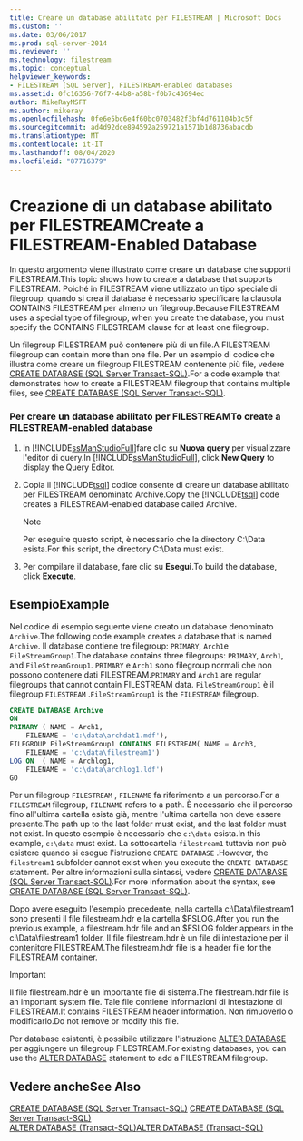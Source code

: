 ```yaml
---
title: Creare un database abilitato per FILESTREAM | Microsoft Docs
ms.custom: ''
ms.date: 03/06/2017
ms.prod: sql-server-2014
ms.reviewer: ''
ms.technology: filestream
ms.topic: conceptual
helpviewer_keywords:
- FILESTREAM [SQL Server], FILESTREAM-enabled databases
ms.assetid: 0fc16356-76f7-44b8-a58b-f0b7c43694ec
author: MikeRayMSFT
ms.author: mikeray
ms.openlocfilehash: 0fe6e5bc6e4f60bc0703482f3bf4d761104b3c5f
ms.sourcegitcommit: ad4d92dce894592a259721a1571b1d8736abacdb
ms.translationtype: MT
ms.contentlocale: it-IT
ms.lasthandoff: 08/04/2020
ms.locfileid: "87716379"
---
```

# <a name="create-a-filestream-enabled-database"></a><span data-ttu-id="d8add-102">Creazione di un database abilitato per FILESTREAM</span><span class="sxs-lookup"><span data-stu-id="d8add-102">Create a FILESTREAM-Enabled Database</span></span>
  <span data-ttu-id="d8add-103">In questo argomento viene illustrato come creare un database che supporti FILESTREAM.</span><span class="sxs-lookup"><span data-stu-id="d8add-103">This topic shows how to create a database that supports FILESTREAM.</span></span> <span data-ttu-id="d8add-104">Poiché in FILESTREAM viene utilizzato un tipo speciale di filegroup, quando si crea il database è necessario specificare la clausola CONTAINS FILESTREAM per almeno un filegroup.</span><span class="sxs-lookup"><span data-stu-id="d8add-104">Because FILESTREAM uses a special type of filegroup, when you create the database, you must specify the CONTAINS FILESTREAM clause for at least one filegroup.</span></span>  
  
 <span data-ttu-id="d8add-105">Un filegroup FILESTREAM può contenere più di un file.</span><span class="sxs-lookup"><span data-stu-id="d8add-105">A FILESTREAM filegroup can contain more than one file.</span></span> <span data-ttu-id="d8add-106">Per un esempio di codice che illustra come creare un filegroup FILESTREAM contenente più file, vedere [CREATE DATABASE &#40;SQL Server Transact-SQL&#41;](/sql/t-sql/statements/create-database-sql-server-transact-sql).</span><span class="sxs-lookup"><span data-stu-id="d8add-106">For a code example that demonstrates how to create a FILESTREAM filegroup that contains multiple files, see [CREATE DATABASE &#40;SQL Server Transact-SQL&#41;](/sql/t-sql/statements/create-database-sql-server-transact-sql).</span></span>  
  
### <a name="to-create-a-filestream-enabled-database"></a><span data-ttu-id="d8add-107">Per creare un database abilitato per FILESTREAM</span><span class="sxs-lookup"><span data-stu-id="d8add-107">To create a FILESTREAM-enabled database</span></span>  
  
1.  <span data-ttu-id="d8add-108">In [!INCLUDE[ssManStudioFull](../../includes/ssmanstudiofull-md.md)]fare clic su **Nuova query** per visualizzare l'editor di query.</span><span class="sxs-lookup"><span data-stu-id="d8add-108">In [!INCLUDE[ssManStudioFull](../../includes/ssmanstudiofull-md.md)], click **New Query** to display the Query Editor.</span></span>  
  
2.  <span data-ttu-id="d8add-109">Copia il [!INCLUDE[tsql](../../includes/tsql-md.md)] codice consente di creare un database abilitato per FILESTREAM denominato Archive.</span><span class="sxs-lookup"><span data-stu-id="d8add-109">Copy the [!INCLUDE[tsql](../../includes/tsql-md.md)] code creates a FILESTREAM-enabled database called Archive.</span></span>  
  
    > [!NOTE]  
    >  <span data-ttu-id="d8add-110">Per eseguire questo script, è necessario che la directory C:\Data esista.</span><span class="sxs-lookup"><span data-stu-id="d8add-110">For this script, the directory C:\Data must exist.</span></span>  
  
3.  <span data-ttu-id="d8add-111">Per compilare il database, fare clic su **Esegui**.</span><span class="sxs-lookup"><span data-stu-id="d8add-111">To build the database, click **Execute**.</span></span>  
  
## <a name="example"></a><span data-ttu-id="d8add-112">Esempio</span><span class="sxs-lookup"><span data-stu-id="d8add-112">Example</span></span>  
 <span data-ttu-id="d8add-113">Nel codice di esempio seguente viene creato un database denominato `Archive`.</span><span class="sxs-lookup"><span data-stu-id="d8add-113">The following code example creates a database that is named `Archive`.</span></span> <span data-ttu-id="d8add-114">Il database contiene tre filegroup: `PRIMARY`, `Arch1`e `FileStreamGroup1`.</span><span class="sxs-lookup"><span data-stu-id="d8add-114">The database contains three filegroups: `PRIMARY`, `Arch1`, and `FileStreamGroup1`.</span></span> <span data-ttu-id="d8add-115">`PRIMARY` e `Arch1` sono filegroup normali che non possono contenere dati FILESTREAM.</span><span class="sxs-lookup"><span data-stu-id="d8add-115">`PRIMARY` and `Arch1` are regular filegroups that cannot contain FILESTREAM data.</span></span> <span data-ttu-id="d8add-116">`FileStreamGroup1` è il filegroup `FILESTREAM` .</span><span class="sxs-lookup"><span data-stu-id="d8add-116">`FileStreamGroup1` is the `FILESTREAM` filegroup.</span></span>  
  
```sql  
CREATE DATABASE Archive   
ON  
PRIMARY ( NAME = Arch1,  
    FILENAME = 'c:\data\archdat1.mdf'),  
FILEGROUP FileStreamGroup1 CONTAINS FILESTREAM( NAME = Arch3,  
    FILENAME = 'c:\data\filestream1')  
LOG ON  ( NAME = Archlog1,  
    FILENAME = 'c:\data\archlog1.ldf')  
GO  
```  
  
 <span data-ttu-id="d8add-117">Per un filegroup `FILESTREAM` , `FILENAME` fa riferimento a un percorso.</span><span class="sxs-lookup"><span data-stu-id="d8add-117">For a `FILESTREAM` filegroup, `FILENAME` refers to a path.</span></span> <span data-ttu-id="d8add-118">È necessario che il percorso fino all'ultima cartella esista già, mentre l'ultima cartella non deve essere presente.</span><span class="sxs-lookup"><span data-stu-id="d8add-118">The path up to the last folder must exist, and the last folder must not exist.</span></span> <span data-ttu-id="d8add-119">In questo esempio è necessario che `c:\data` esista.</span><span class="sxs-lookup"><span data-stu-id="d8add-119">In this example, `c:\data` must exist.</span></span> <span data-ttu-id="d8add-120">La sottocartella `filestream1` tuttavia non può esistere quando si esegue l'istruzione `CREATE DATABASE` .</span><span class="sxs-lookup"><span data-stu-id="d8add-120">However, the `filestream1` subfolder cannot exist when you execute the `CREATE DATABASE` statement.</span></span> <span data-ttu-id="d8add-121">Per altre informazioni sulla sintassi, vedere [CREATE DATABASE &#40;SQL Server Transact-SQL&#41;](/sql/t-sql/statements/create-database-sql-server-transact-sql).</span><span class="sxs-lookup"><span data-stu-id="d8add-121">For more information about the syntax, see [CREATE DATABASE &#40;SQL Server Transact-SQL&#41;](/sql/t-sql/statements/create-database-sql-server-transact-sql).</span></span>  
  
 <span data-ttu-id="d8add-122">Dopo avere eseguito l'esempio precedente, nella cartella c:\Data\filestream1 sono presenti il file filestream.hdr e la cartella $FSLOG.</span><span class="sxs-lookup"><span data-stu-id="d8add-122">After you run the previous example, a filestream.hdr file and an $FSLOG folder appears in the c:\Data\filestream1 folder.</span></span> <span data-ttu-id="d8add-123">Il file filestream.hdr è un file di intestazione per il contenitore FILESTREAM.</span><span class="sxs-lookup"><span data-stu-id="d8add-123">The filestream.hdr file is a header file for the FILESTREAM container.</span></span>  
  
> [!IMPORTANT]  
>  <span data-ttu-id="d8add-124">Il file filestream.hdr è un importante file di sistema.</span><span class="sxs-lookup"><span data-stu-id="d8add-124">The filestream.hdr file is an important system file.</span></span> <span data-ttu-id="d8add-125">Tale file contiene informazioni di intestazione di FILESTREAM.</span><span class="sxs-lookup"><span data-stu-id="d8add-125">It contains FILESTREAM header information.</span></span> <span data-ttu-id="d8add-126">Non rimuoverlo o modificarlo.</span><span class="sxs-lookup"><span data-stu-id="d8add-126">Do not remove or modify this file.</span></span>  
  
 <span data-ttu-id="d8add-127">Per database esistenti, è possibile utilizzare l'istruzione [ALTER DATABASE](/sql/t-sql/statements/alter-database-transact-sql) per aggiungere un filegroup FILESTREAM.</span><span class="sxs-lookup"><span data-stu-id="d8add-127">For existing databases, you can use the [ALTER DATABASE](/sql/t-sql/statements/alter-database-transact-sql) statement to add a FILESTREAM filegroup.</span></span>  
  
## <a name="see-also"></a><span data-ttu-id="d8add-128">Vedere anche</span><span class="sxs-lookup"><span data-stu-id="d8add-128">See Also</span></span>  
 <span data-ttu-id="d8add-129">[CREATE DATABASE &#40;SQL Server Transact-SQL&#41;](/sql/t-sql/statements/create-database-sql-server-transact-sql) </span><span class="sxs-lookup"><span data-stu-id="d8add-129">[CREATE DATABASE &#40;SQL Server Transact-SQL&#41;](/sql/t-sql/statements/create-database-sql-server-transact-sql) </span></span>  
 [<span data-ttu-id="d8add-130">ALTER DATABASE &#40;Transact-SQL&#41;</span><span class="sxs-lookup"><span data-stu-id="d8add-130">ALTER DATABASE &#40;Transact-SQL&#41;</span></span>](/sql/t-sql/statements/alter-database-transact-sql)  
  
  
